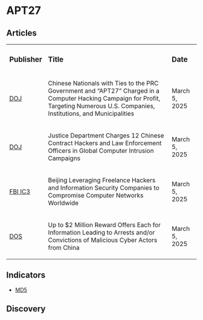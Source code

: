 # APT27

## Articles
<table>
  <tr>
    <td>
      <h3>Publisher</h3>
    </td>
    <td>
      <h3>Title</h3>
    </td>
    <td>
      <h3>Date</h3>
    </td>
  </tr>
  <tr>
    <td>
      <a href="https://www.justice.gov/usao-dc/pr/chinese-nationals-ties-prc-government-and-apt27-charged-computer-hacking-campaign-profit">DOJ</a>
    </td>
    <td>
      <p>Chinese Nationals with Ties to the PRC Government and “APT27” Charged in a Computer Hacking Campaign for Profit, Targeting Numerous U.S. Companies, Institutions, and Municipalities</p>
    </td>
    <td>
      <p>March 5, 2025</p>
    </td>
  </tr>
  <tr>
    <td>
      <a href="https://www.justice.gov/opa/pr/justice-department-charges-12-chinese-contract-hackers-and-law-enforcement-officers-global">DOJ</a>
    </td>
    <td>
      <p>Justice Department Charges 12 Chinese Contract Hackers and Law Enforcement Officers in Global Computer Intrusion Campaigns</p>
    </td>
    <td>
      <p>March 5, 2025</p>
    </td>
  </tr>
  <tr>
    <td>
      <a href="https://www.ic3.gov/PSA/2025/PSA250305">FBI IC3</a>
    </td>
    <td>
      <p>Beijing Leveraging Freelance Hackers and Information Security Companies to Compromise Computer Networks Worldwide</p>
    </td>
    <td>
      <p>March 5, 2025</p>
    </td>
  </tr>
  <tr>
    <td>
      <a href="https://www.state.gov/up-to-2-million-reward-offers-each-for-information-leading-to-arrests-and-or-convictions-of-malicious-cyber-actors-from-china">DOS</a>
    </td>
    <td>
      <p>Up to $2 Million Reward Offers Each for Information Leading to Arrests and/or Convictions of Malicious Cyber Actors from China</p>
    </td>
    <td>
      <p>March 5, 2025</p>
    </td>
  </tr>
</table>


## Indicators
- <a href="https://github.com/PudgyDragon/IOCs/blob/main/All/APT27/samples.md5">MD5</a>


## Discovery

